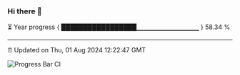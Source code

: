 ### Hi there 👋

⏳ Year progress { █████████████████▁▁▁▁▁▁▁▁▁▁▁▁▁ } 58.34 %

---

⏰ Updated on Thu, 01 Aug 2024 12:22:47 GMT

![Progress Bar CI](https://github.com/liununu/liununu/workflows/Progress%20Bar%20CI/badge.svg)
